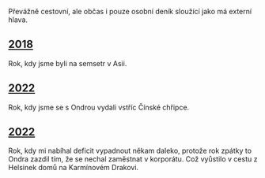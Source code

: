 Převážně cestovní, ale občas i pouze osobní deník sloužící jako má externí hlava.

## [2018](2018.md)

Rok, kdy jsme byli na semsetr v Asii.

## [2022](2020.md)

Rok, kdy jsme se s Ondrou vydali vstříc Čínské chřipce.

## [2022](2022.md)

Rok, kdy mi nabíhal deficit vypadnout někam daleko, protože rok zpátky to Ondra zazdil tím, že se nechal zaměstnat v korporátu. Což vyůstilo v cestu z Helsinek domů na Karmínovém Drakovi.